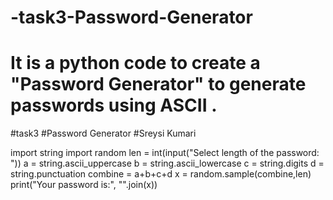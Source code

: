# -task3-Password-Generator
# It is a python code to create a "Password Generator" to generate passwords using ASCII .
#task3
#Password Generator
#Sreysi Kumari

import string
import random
len = int(input("Select length of the password: "))
a = string.ascii_uppercase
b = string.ascii_lowercase
c = string.digits
d = string.punctuation
combine = a+b+c+d
x = random.sample(combine,len)
print("Your password is:", "".join(x))
